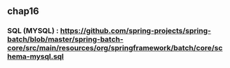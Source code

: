 ## chap16
### SQL (MYSQL) : https://github.com/spring-projects/spring-batch/blob/master/spring-batch-core/src/main/resources/org/springframework/batch/core/schema-mysql.sql